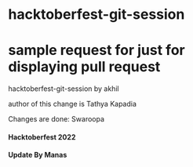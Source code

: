# hacktoberfest-git-session

# sample request for just for displaying pull request

hacktoberfest-git-session by akhil

author of this change is Tathya Kapadia

Changes are done: Swaroopa

#### Hacktoberfest 2022

#### Update By Manas
